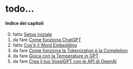 # todo...

#### Indice dei capitoli

00. fatto [Setup iniziale](00-setup)
01. da fare [Come funziona ChatGPT](01-come-funziona-gpt)
02. fatto [Cos'è il Word Embedding](02-embedding)
03. da fare [Come funziona la Tokenization e la Completion](03-tokenization)
04. da fare [Gioca con la Temperature in GPT](04-temperature)
05. da fare [Crea il tuo VoxelGPT con le API di OpenAI](05-openai)